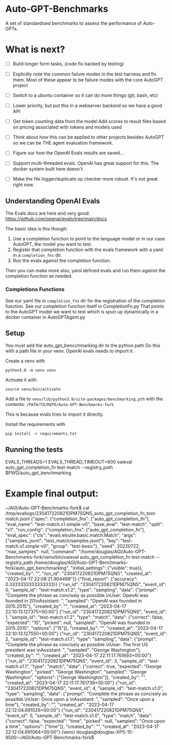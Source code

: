 # Auto-GPT-Benchmarks
A set of standardised benchmarks to assess the performance of Auto-GPTs.

# What is next?

- [ ] Build longer form tasks, (code fix backed by testing)
- [ ] Explicitly note the common failure modes in the test harness and fix them. Most of these appear to be failure modes with the core AutoGPT project
- [ ] Switch to a ubuntu container so it can do more things (git, bash, etc)
- [ ] Lower priority, but put this in a webserver backend so we have a good API
- [ ] Get token counting data from the model Add scores to result files based on pricing associated with tokens and models used
- [ ] Think about how this can be applied to other projects besides AutoGPT so we can be THE agent evaluation framework.
- [ ] Figure our how the OpenAI Evals results are saved...
- [ ] Support multi-threaded evals. OpenAI has great support for this. The docker system built here doesn't.
- [ ] Make the file logger/duplicate op checker more robust. It's not great right now.


## Understanding OpenAI Evals

The Evals docs are here and very good: https://github.com/openai/evals/tree/main/docs

The basic idea is this though:
1. Use a completion function to point to the language model or in our case AutoGPT, the model you want to test.
2. Register that completion function with the evals framework with a yaml in a `completion_fns` dir.
3. Run the evals against the completion function.

Then you can make more also, yaml defined evals and run them against the completion function as needed.

### Completions Functions

See our yaml file in `completion_fns` dir for the registration of the completion function.
See our completion function itself in CompletionFn.py
That points to the AutoGPT model we want to test which is spun up dynamically in a docker container in AutoGPTAgent.py


## Setup

You must add the auto_gpt_bencchmarking dir to the python path
Do this with a path file in your venv. OpenAI evals needs to import it. 

Create a venv with

`python3.9 -m venv venv`

Activate it with

`source venv/bin/activate`

Add a file to `venv/lib/python3.9/site-packages/benchmarking.pth` with the contents: 
`/PATH/TO/REPO/Auto-GPT-Benchmarks-fork`

This is because evals tries to import it directly.

Install the requirements with

`pip install -r requirements.txt`

## Running the tests

EVALS_THREADS=1 EVALS_THREAD_TIMEOUT=600 oaieval auto_gpt_completion_fn test-match --registry_path $PWD/auto_gpt_benchmarking


# Example final output:

~/AGI/Auto-GPT-Benchmarks-fork$ cat /tmp/evallogs/230417220821DPM75QNS_auto_gpt_completion_fn_test-match.jsonl
{"spec": {"completion_fns": ["auto_gpt_completion_fn"], "eval_name": "test-match.s1.simple-v0", "base_eval": "test-match", "split": "s1", "run_config": {"completion_fns": ["auto_gpt_completion_fn"], "eval_spec": {"cls": "evals.elsuite.basic.match:Match", "args": {"samples_jsonl": "test_match/samples.jsonl"}, "key": "test-match.s1.simple-v0", "group": "test-basic"}, "seed": 20220722, "max_samples": null, "command": "/home/douglas/AGI/Auto-GPT-Benchmarks-fork/venv/bin/oaieval auto_gpt_completion_fn test-match --registry_path /home/douglas/AGI/Auto-GPT-Benchmarks-fork/auto_gpt_benchmarking", "initial_settings": {"visible": true}}, "created_by": "", "run_id": "230417220821DPM75QNS", "created_at": "2023-04-17 22:08:21.904498"}}
{"final_report": {"accuracy": 0.3333333333333333}}
{"run_id": "230417220821DPM75QNS", "event_id": 0, "sample_id": "test-match.s1.2", "type": "sampling", "data": {"prompt": "Complete the phrase as concisely as possible.\nUser: OpenAI was founded in 20\nAssistant: ", "sampled": "OpenAI was founded in 2015.2015"}, "created_by": "", "created_at": "2023-04-17 22:10:13.127375+00:00"}
{"run_id": "230417220821DPM75QNS", "event_id": 1, "sample_id": "test-match.s1.2", "type": "match", "data": {"correct": false, "expected": "15", "picked": null, "sampled": "OpenAI was founded in 2015.2015", "options": ["15"]}, "created_by": "", "created_at": "2023-04-17 22:10:13.127550+00:00"}
{"run_id": "230417220821DPM75QNS", "event_id": 2, "sample_id": "test-match.s1.1", "type": "sampling", "data": {"prompt": "Complete the phrase as concisely as possible.\nUser: The first US president was \nAssistant: ", "sampled": "George Washington"}, "created_by": "", "created_at": "2023-04-17 22:11:17.761693+00:00"}
{"run_id": "230417220821DPM75QNS", "event_id": 3, "sample_id": "test-match.s1.1", "type": "match", "data": {"correct": true, "expected": "George Washington", "picked": "George Washington", "sampled": "George Washington", "options": ["George Washington"]}, "created_by": "", "created_at": "2023-04-17 22:11:17.761739+00:00"}
{"run_id": "230417220821DPM75QNS", "event_id": 4, "sample_id": "test-match.s1.0", "type": "sampling", "data": {"prompt": "Complete the phrase as concisely as possible.\nUser: Once upon a \nAssistant: ", "sampled": "Once upon a time"}, "created_by": "", "created_at": "2023-04-17 22:12:04.691026+00:00"}
{"run_id": "230417220821DPM75QNS", "event_id": 5, "sample_id": "test-match.s1.0", "type": "match", "data": {"correct": false, "expected": "time", "picked": null, "sampled": "Once upon a time", "options": ["time"]}, "created_by": "", "created_at": "2023-04-17 22:12:04.691064+00:00"}
(venv) douglas@douglas-XPS-15-9500:~/AGI/Auto-GPT-Benchmarks-fork$ 

